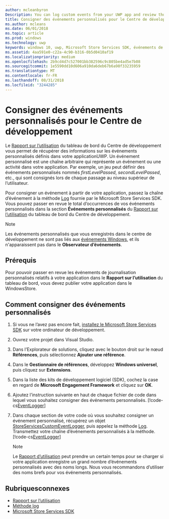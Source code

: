```yaml
---
author: mcleanbyron
Description: You can log custom events from your UWP app and review those events in the Usage report on the Windows Dev Center dashboard.
title: Consigner des événements personnalisés pour le Centre de développement
ms.author: mcleans
ms.date: 06/01/2018
ms.topic: article
ms.prod: windows
ms.technology: uwp
keywords: windows 10, uwp, Microsoft Store Services SDK, événements de journal
ms.assetid: 4aa591e0-c22a-4c90-b316-0b5d0410af19
ms.localizationpriority: medium
ms.openlocfilehash: 2b9cd4d7c527001bb382596c9c805be4ad5e7b08
ms.sourcegitcommit: 1e5590dd10d606a910da6deb67b6a98f33235959
ms.translationtype: MT
ms.contentlocale: fr-FR
ms.lasthandoff: 08/31/2018
ms.locfileid: "3244285"
---
```

# <a name="log-custom-events-for-dev-center"></a>Consigner des événements personnalisés pour le Centre de développement

Le [Rapport sur l’utilisation](https://msdn.microsoft.com/windows/uwp/publish/usage-report) du tableau de bord du Centre de développement vous permet de récupérer des informations sur les événements personnalisés définis dans votre applicationUWP. Un événement personnalisé est une chaîne arbitraire qui représente un événement ou une activité dans votre application. Par exemple, un jeu peut définir des événements personnalisés nommés *firstLevelPassed*, *secondLevelPassed*, etc., qui sont consignés lors de chaque passage au niveau supérieur de l’utilisateur.

Pour consigner un événement à partir de votre application, passez la chaîne d’événement à la méthode [Log](https://docs.microsoft.com/uwp/api/microsoft.services.store.engagement.storeservicescustomeventlogger.log) fournie par le Microsoft Store Services SDK. Vous pouvez passer en revue le total d’occurrences de vos événements personnalisés dans la section **Événements personnalisés** du [Rapport sur l’utilisation](https://msdn.microsoft.com/windows/uwp/publish/usage-report) du tableau de bord du Centre de développement.

> [!NOTE]
> Les événements personnalisés que vous enregistrés dans le centre de développement ne sont pas liés aux [événements Windows](https://msdn.microsoft.com/library/windows/desktop/aa964766.aspx), et ils n'apparaissent pas dans le **Observateur d’événements**.

## <a name="prerequisites"></a>Prérequis

Pour pouvoir passer en revue les événements de journalisation personnalisés relatifs à votre application dans le **Rapport sur l’utilisation** du tableau de bord, vous devez publier votre application dans le WindowsStore.

## <a name="how-to-log-custom-events"></a>Comment consigner des événements personnalisés

1. Si vous ne l’avez pas encore fait, [installez le Microsoft Store Services SDK](microsoft-store-services-sdk.md#install-the-sdk) sur votre ordinateur de développement.

2. Ouvrez votre projet dans Visual Studio.

3. Dans l’Explorateur de solutions, cliquez avec le bouton droit sur le nœud **Références**, puis sélectionnez **Ajouter une référence**.

4. Dans le **Gestionnaire de références**, développez **Windows universel**, puis cliquez sur **Extensions**.

5. Dans la liste des kits de développement logiciel (SDK), cochez la case en regard de **Microsoft Engagement Framework** et cliquez sur **OK**.

6. Ajoutez l’instruction suivante en haut de chaque fichier de code dans lequel vous souhaitez consigner des événements personnalisés.
    [!code-cs[EventLogger](./code/StoreSDKSamples/cs/LogEvents.cs#EngagementNamespace)]

7. Dans chaque section de votre code où vous souhaitez consigner un événement personnalisé, récupérez un objet [StoreServicesCustomEventLogger](https://docs.microsoft.com/uwp/api/microsoft.services.store.engagement.storeservicescustomeventlogger.log), puis appelez la méthode [Log](https://docs.microsoft.com/uwp/api/microsoft.services.store.engagement.storeservicescustomeventlogger.log). Transmettez votre chaîne d’événements personnalisés à la méthode.
    [!code-cs[EventLogger](./code/StoreSDKSamples/cs/LogEvents.cs#Log)]

    > [!NOTE]
    > Le [Rapport d’utilisation](https://msdn.microsoft.com/windows/uwp/publish/usage-report) peut prendre un certain temps pour se charger si votre application enregistre un grand nombre d’événements personnalisés avec des noms longs. Nous vous recommandons d’utiliser des noms brefs pour vos événements personnalisés. 

## <a name="related-topics"></a>Rubriquesconnexes

* [Rapport sur l’utilisation](https://msdn.microsoft.com/windows/uwp/publish/usage-report)
* [Méthode log](https://docs.microsoft.com/uwp/api/microsoft.services.store.engagement.storeservicescustomeventlogger.log)
* [Microsoft Store Services SDK](https://msdn.microsoft.com/windows/uwp/monetize/microsoft-store-services-sdk)
